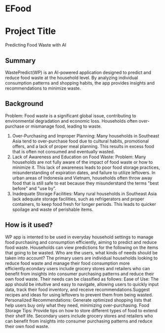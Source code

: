 # EFood
# Project Title
Predicting Food Waste with AI
## Summary
WastePredict(WP) is an AI-powered application designed to predict and reduce food waste at the household level. By analyzing individual consumption patterns and shopping habits, the app provides insights and recommendations to minimize waste. 
## Background
Problem: Food waste is a significant global issue, contributing to environmental degradation and economic loss. Households often over-purchase or mismanage food, leading to waste.
1. Over-Purchasing and Improper Planning: Many households in Southeast Asia tend to over-purchase food due to cultural habits, promotional offers, and a lack of proper meal planning. This results in excess food that is often not consumed and eventually wasted.
2. Lack of Awareness and Education on Food Waste: Problem: Many households are not fully aware of the impact of food waste or how to minimize it. This lack of awareness leads to poor food storage practices, misunderstanding of expiration dates, and failure to utilize leftovers. In urban areas of Indonesia and Vietnam, households often throw away food that is still safe to eat because they misunderstand the terms "best before" and "use by". 
3. Inadequate Storage Facilities: Many rural households in Southeast Asia lack adequate storage facilities, such as refrigerators and proper containers, to keep food fresh for longer periods. This leads to quicker spoilage and waste of perishable items.
## How is it used?
WP app is intented to be used in everyday household settings to manage food purchasing and consumption efficiently, aiming to predict and reduce food waste. Households can view predictions for the following on the items that going to be wasted. 
Who are the users, what kinds of needs should be taken into account?
The primary users are individual households looking to reduce food waste and manage their food consumption more efficiently.econdary users include grocery stores and retailers who can benefit from insights into consumer purchasing patterns and reduce their own food waste. Their needs can be classified as follows:
Ease of Use: The app should be intuitive and easy to navigate, allowing users to quickly input data, track their food inventory, and receive recommendations.Suggest recipes and ideas for using leftovers to prevent them from being wasted.
Personalized Recommendations: Generate optimized shopping lists that help users buy only what they need, minimizing over-purchasing.
Food Storage Tips: Provide tips on how to store different types of food to extend their shelf life.
Secondary users include grocery stores and retailers who can benefit from insights into consumer purchasing patterns and reduce their own food waste.


 
